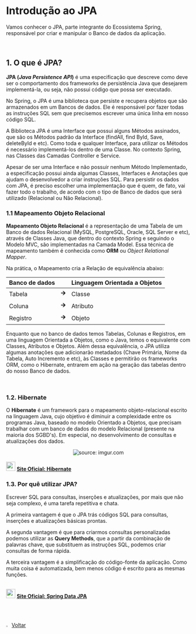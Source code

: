 ﻿<h1>Introdução ao JPA</h1>



Vamos conhecer o JPA, parte integrante do Ecossistema Spring, responsável por criar e manipular o Banco de dados da aplicação.

<br />

<h2>1. O que é JPA?</h2>



**JPA (*Java Persistence API*)** é uma especificação que descreve como deve ser o comportamento dos frameworks de  persistência Java que desejarem implementá-la, ou seja, não possui código que possa ser executado.

No Spring, o JPA é uma biblioteca que persiste e recupera objetos que são armazenados em um Bancos de dados. Ele é responsável por fazer todas as instruções SQL sem que precisemos escrever uma única linha em nosso código SQL.

A Biblioteca JPA é uma Interface que possui alguns Métodos assinados, que são os Métodos padrão da Interface (findAll, find ById, Save, deleteById e etc). Como toda e qualquer Interface, para utilizar os Métodos é necessário implementá-los dentro de uma Classe. No contexto Spring, nas Classes das Camadas Controller e Service.

Apesar de ser uma Interface e não possuir nenhum Método Implementado, a especificação possui ainda algumas Classes, Interfaces e Anotações que ajudam o desenvolvedor a criar instruções SQL. Para persistir os dados com JPA, é preciso escolher uma implementação que é quem, de fato, vai fazer todo o trabalho, de acordo com o tipo de Banco de dados que será utilizado (Relacional ou Não Relacional).

<h3>1.1 Mapeamento Objeto Relacional</h3>

**Mapeamento Objeto Relacional** é a representação de uma Tabela de um Banco de dados Relacional (MySQL, PostgreSQL, Oracle, SQL Server e etc), através de Classes Java, que dentro do contexto Spring e seguindo o Modelo MVC, são implementadas na Camada Model. Essa técnica de mapeamento também é conhecida como **ORM** ou *Object Relational Mapper*.

Na prática, o Mapeamento cria a Relação de equivalência abaixo:

| Banco de dados |       | Linguagem Orientada a Objetos |
| -------------- | ----- | ----------------------------- |
| Tabela         | **🡪** | Classe                        |
| Coluna         | **🡪** | Atributo                      |
| Registro       | **🡪** | Objeto                        |

Enquanto que no banco de dados temos Tabelas, Colunas e Registros, em uma linguagem Orientada a Objetos, como o Java, temos o equivalente com Classes, Atributos e Objetos. Além dessa equivalência, o JPA utiliza algumas anotações que adicionarão metadados (Chave Primária, Nome da Tabela, Auto Incremento e etc), às Classes e permitirão os frameworks ORM, como o Hibernate,  entrarem em ação na geração das tabelas dentro do nosso Banco de dados.

<br />

<h3>1.2. Hibernate</h3>



O **Hibernate** é um framework para o mapeamento objeto-relacional escrito na linguagem Java, cujo objetivo é diminuir a complexidade entre os programas Java, baseado no modelo Orientado a Objetos, que precisam trabalhar com um banco de dados do modelo Relacional (presente na maioria dos SGBD's). Em especial, no desenvolvimento de consultas e atualizações dos dados.

<div align="center"><img src="https://i.imgur.com/vjUCHDS.png" title="source: imgur.com" /></div>

<br />

<div align="left"><img src="https://i.imgur.com/B0Bni5D.png" title="source: imgur.com" width="25px"/> <a href="https://hibernate.org/" target="_blank"><b>Site Oficial: Hibernate</b></a>


<br />

<h3>1.3. Por quê utilizar JPA?</h3>



Escrever SQL para consultas, inserções e atualizações, por mais que não seja complexo, é uma tarefa repetitiva e chata.

A primeira vantagem é que o JPA trás códigos SQL para consultas, inserções e atualizações básicas prontas. 

A segunda vantagem é que para criarmos consultas personalizadas podemos utilizar as **Query Methods**, que a partir da combinação de palavras chave, que substituem as instruções SQL, podemos criar consultas de forma rápida.

A terceira vantagem é a simplificação do  código-fonte da aplicação. Como muita coisa é automatizada, bem menos  código é escrito para as mesmas funções.

<br />

<div align="left"><img src="https://i.imgur.com/LaN4lbK.png" title="source: imgur.com" width="25px"/> <a href="https://spring.io/projects/spring-data-jpa" target="_blank"><b>Site Oficial: Spring Data JPA</b></a>


<br /><br />
	

<div align="left"><a href="README.md"><img src="https://i.imgur.com/XMgF3gl.png" title="source: imgur.com" width="3%"/>Voltar</a></div>
